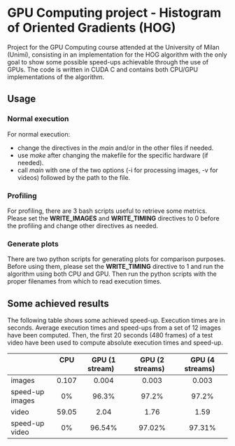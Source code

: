 # GPU Computing project - Histogram of Oriented Gradients (HOG)

Project for the GPU Computing course attended at the University of Milan (Unimi), consisting in an implementation for the HOG algorithm with the only goal to show some possible speed-ups achievable through the use of GPUs.
The code is written in CUDA C and contains both CPU/GPU implementations of the algorithm.


## Usage

### Normal execution
For normal execution:

-  change the directives in the *main* and/or in the other files if needed.
-  use *make* after changing the makefile for the specific hardware (if needed).
-  call *main* with one of the two options (-i for processing images, -v for videos) followed by the path to the file.

### Profiling
For profiling, there are 3 bash scripts useful to retrieve some metrics. Please set the **WRITE_IMAGES** and **WRITE_TIMING** directives to 0 before the profiling and change other directives as needed.

### Generate plots

There are two python scripts for generating plots for comparison purposes. Before using them, please set the **WRITE_TIMING** directive to 1 and run the algorithm using both CPU and GPU. Then run the python scripts with the proper filenames from which to read execution times.


## Some achieved results

The following table shows some achieved speed-up. Execution times are in seconds.
Average execution times and speed-ups from a set of 12 images have been computed.
Then, the first 20 seconds (480 frames) of a test video have been used to compute absolute execution times and speed-up.


|   | CPU  &nbsp;&nbsp; | GPU (1 stream) &nbsp;&nbsp; | GPU (2 streams)  &nbsp;&nbsp; | GPU (4 streams) &nbsp;&nbsp; |
|---|:-----:|:----------------:|:-----------------:|:----------------:|
| images  | 0.107  | 0.004  | 0.003  | 0.003 |
| speed-up images | 0% | 96.3% | 97.2% | 97.2% |
| video | 59.05 | 2.04 | 1.76 | 1.59 |
| speed-up video | 0% | 96.54% | 97.02% | 97.31% |